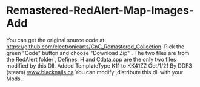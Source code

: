 # Remastered-RedAlert-Map-Images-Add

You can get the original source code at https://github.com/electronicarts/CnC_Remastered_Collection.
Pick the green "Code" button and choose "Download Zip" .
The two files are from the RedAlert folder , Defines. H  and Cdata.cpp are the only two files modified by this Dll.
 Added TemplateType K11 to KK41ZZ
Oct/1/21  By DDF3 (steam)   www.blacknails.ca
You can modify ,distribute this dll with your Mods.
